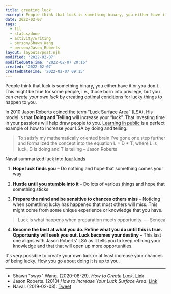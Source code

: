 ```yaml
---
title: creating luck
excerpt: People think that luck is something binary, you either have it or you don't. This might be kind of true for some people, i.e., those born into privilege. But, you can _create your own luck_ by creating optimal conditions for lucky things to happen to you.
date: 2022-02-07
tags:
  - til
  - status/done
  - activity/writing
  - person/Shawn_Wang
  - person/Jason_Roberts
layout: layouts/post.njk
modified: '2022-02-07'
modifiedDateTime: '2022-02-07 20:16'
created: '2022-02-07'
createdDateTime: '2022-02-07 09:15'
---
```


People think that luck is something binary, you either have it or you don't. This might be true for some people, i.e., those born into privilege, but you can _create your own luck_ by creating optimal conditions for lucky things to happen to you.

In 2010 Jason Roberts coined the term “Luck Surface Area” (LSA). His model is that **Doing and Telling** will increase your “luck”. That investing time in your passions will help draw people to you. [Learning in public](/posts/learning-in-public) is a perfect example of how to increase your LSA by doing and telling.

> To satisfy my mathematically oriented brain I've gone one step further and formalized the concept into the equation L = D * T, where L is luck, D is doing and T is telling – Jason Roberts

Naval summarized luck into [four kinds](https://twitter.com/naval/status/1093981014920052736)

1. **Hope luck finds you** – Do nothing and hope that something comes your way

2. **Hustle until you stumble into it** – Do lots of various things and hope that something sticks

3. **Prepare the mind and be sensitive to chances others miss** – Noticing when something lucky has happened that most others will miss. This might come from some unique experience or knowledge that you have.

> Luck is what happens when preparation meets opportunity. — Seneca

4. **Become the best at what you do. Refine what you do until this is true. Opportunity will seek you out. Luck becomes your destiny** – This last one aligns with Jason Roberts' LSA as it tells you to keep refining your knowledge and that that will open up more opportunities.

It's very possible to create your own luck or at least increase your chances of being lucky. How you go about doing it is up to you.

---
- Shawn "swyx" Wang. (2020-08-29). _How to Create Luck_. [Link](https://www.swyx.io/create-luck)
- Jason Roberts. (2010) _How to Increase Your Luck Surface Area_. [Link](https://www.codusoperandi.com/posts/increasing-your-luck-surface-area)
- Naval. (2019-02-08). [Tweet](https://twitter.com/naval/status/1093981014920052736)